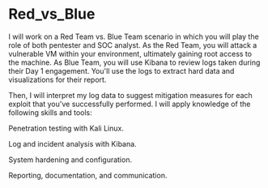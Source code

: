 # Red_vs_Blue
I will work on a Red Team vs. Blue Team scenario in which you will play the role of both pentester and SOC analyst.
As the Red Team, you will attack a vulnerable VM within your environment, ultimately gaining root access to the machine. As Blue Team, you will use Kibana to review logs taken during their Day 1 engagement. You'll use the logs to extract hard data and visualizations for their report.

Then, I will interpret my log data to suggest mitigation measures for each exploit that you've successfully performed.
I will apply knowledge of the following skills and tools:

Penetration testing with Kali Linux.

Log and incident analysis with Kibana.

System hardening and configuration.

Reporting, documentation, and communication.
